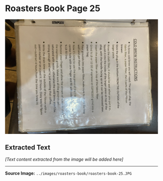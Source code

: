 # Roasters Book Page 25

![Roasters Book Page 25](../images/roasters-book/roasters-book-25.JPG)

## Extracted Text

*[Text content extracted from the image will be added here]*

---

**Source Image:** `../images/roasters-book/roasters-book-25.JPG`
